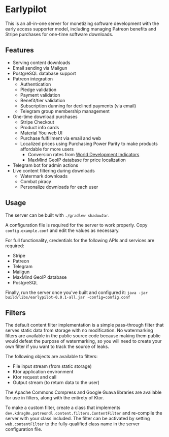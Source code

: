 # Earlypilot

This is an all-in-one server for monetizing software development with the early access supporter model, including managing Patreon benefits and Stripe purchases for one-time software downloads.

## Features

- Serving content downloads
- Email sending via Mailgun
- PostgreSQL database support
- Patreon integration
  - Authentication
  - Pledge validation
  - Payment validation
  - Benefit/tier validation
  - Subscription dunning for declined payments (via email)
  - Telegram group membership management
- One-time download purchases
  - Stripe Checkout
  - Product info cards
  - Material You web UI
  - Purchase fulfillment via email and web
  - Localized prices using Purchasing Power Parity to make products affordable for more users
    - Conversion rates from [World Development Indicators](https://data.worldbank.org/indicator/PA.NUS.PPPC.RF)
    - MaxMind GeoIP database for price localization
- Telegram bot for admin actions
- Live content filtering during downloads
  - Watermark downloads
  - Combat piracy
  - Personalize downloads for each user

## Usage

The server can be built with `./gradlew shadowJar`.

A configuration file is required for the server to work properly. Copy `config.example.conf` and edit the values as necessary.

For full functionality, credentials for the following APIs and services are required:

- Stripe
- Patreon
- Telegram
- Mailgun
- MaxMind GeoIP database
- PostgreSQL

Finally, run the server once you've built and configured it: `java -jar build/libs/earlypilot-0.0.1-all.jar -config=config.conf`

## Filters

The default content filter implementation is a simple pass-through filter that serves static data from storage with no modification. No watermarking filters are available in the public source code because making them public would defeat the purpose of watermarking, so you will need to create your own filter if you want to track the source of leaks.

The following objects are available to filters:

- File input stream (from static storage)
- Ktor application environment
- Ktor request and call
- Output stream (to return data to the user)

The Apache Commons Compress and Google Guava libraries are available for use in filters, along with the entirety of Ktor.

To make a custom filter, create a class that implements `dev.kdrag0n.patreondl.content.filters.ContentFilter` and re-compile the server with your class included. The filter can be activated by setting `web.contentFilter` to the fully-qualified class name in the server configuration file.
